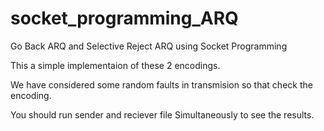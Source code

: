 # socket_programming_ARQ

Go Back ARQ and Selective Reject ARQ using Socket Programming 

This a simple implementaion of these 2 encodings.

We have considered some random faults in transmision so that check the encoding.

You should run sender and reciever file Simultaneously to see the results.
